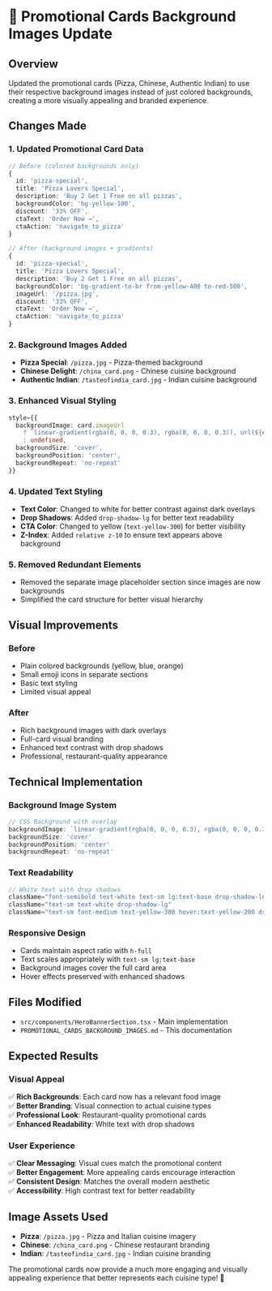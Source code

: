 # 🎨 Promotional Cards Background Images Update

## Overview
Updated the promotional cards (Pizza, Chinese, Authentic Indian) to use their respective background images instead of just colored backgrounds, creating a more visually appealing and branded experience.

## Changes Made

### 1. **Updated Promotional Card Data**
```typescript
// Before (colored backgrounds only)
{
  id: 'pizza-special',
  title: 'Pizza Lovers Special',
  description: 'Buy 2 Get 1 Free on all pizzas',
  backgroundColor: 'bg-yellow-100',
  discount: '33% OFF',
  ctaText: 'Order Now →',
  ctaAction: 'navigate_to_pizza'
}

// After (background images + gradients)
{
  id: 'pizza-special',
  title: 'Pizza Lovers Special',
  description: 'Buy 2 Get 1 Free on all pizzas',
  backgroundColor: 'bg-gradient-to-br from-yellow-400 to-red-500',
  imageUrl: '/pizza.jpg',
  discount: '33% OFF',
  ctaText: 'Order Now →',
  ctaAction: 'navigate_to_pizza'
}
```

### 2. **Background Images Added**
- **Pizza Special**: `/pizza.jpg` - Pizza-themed background
- **Chinese Delight**: `/china_card.png` - Chinese cuisine background  
- **Authentic Indian**: `/tasteofindia_card.jpg` - Indian cuisine background

### 3. **Enhanced Visual Styling**
```typescript
style={{
  backgroundImage: card.imageUrl 
    ? `linear-gradient(rgba(0, 0, 0, 0.3), rgba(0, 0, 0, 0.3)), url(${card.imageUrl})`
    : undefined,
  backgroundSize: 'cover',
  backgroundPosition: 'center',
  backgroundRepeat: 'no-repeat'
}}
```

### 4. **Updated Text Styling**
- **Text Color**: Changed to white for better contrast against dark overlays
- **Drop Shadows**: Added `drop-shadow-lg` for better text readability
- **CTA Color**: Changed to yellow (`text-yellow-300`) for better visibility
- **Z-Index**: Added `relative z-10` to ensure text appears above background

### 5. **Removed Redundant Elements**
- Removed the separate image placeholder section since images are now backgrounds
- Simplified the card structure for better visual hierarchy

## Visual Improvements

### **Before**
- Plain colored backgrounds (yellow, blue, orange)
- Small emoji icons in separate sections
- Basic text styling
- Limited visual appeal

### **After**
- Rich background images with dark overlays
- Full-card visual branding
- Enhanced text contrast with drop shadows
- Professional, restaurant-quality appearance

## Technical Implementation

### **Background Image System**
```typescript
// CSS Background with overlay
backgroundImage: `linear-gradient(rgba(0, 0, 0, 0.3), rgba(0, 0, 0, 0.3)), url(${card.imageUrl})`
backgroundSize: 'cover'
backgroundPosition: 'center'
backgroundRepeat: 'no-repeat'
```

### **Text Readability**
```typescript
// White text with drop shadows
className="font-semibold text-white text-sm lg:text-base drop-shadow-lg"
className="text-sm text-white drop-shadow-lg"
className="text-sm font-medium text-yellow-300 hover:text-yellow-200 drop-shadow-lg"
```

### **Responsive Design**
- Cards maintain aspect ratio with `h-full`
- Text scales appropriately with `text-sm lg:text-base`
- Background images cover the full card area
- Hover effects preserved with enhanced shadows

## Files Modified

- `src/components/HeroBannerSection.tsx` - Main implementation
- `PROMOTIONAL_CARDS_BACKGROUND_IMAGES.md` - This documentation

## Expected Results

### **Visual Appeal**
✅ **Rich Backgrounds**: Each card now has a relevant food image  
✅ **Better Branding**: Visual connection to actual cuisine types  
✅ **Professional Look**: Restaurant-quality promotional cards  
✅ **Enhanced Readability**: White text with drop shadows  

### **User Experience**
✅ **Clear Messaging**: Visual cues match the promotional content  
✅ **Better Engagement**: More appealing cards encourage interaction  
✅ **Consistent Design**: Matches the overall modern aesthetic  
✅ **Accessibility**: High contrast text for better readability  

## Image Assets Used

- **Pizza**: `/pizza.jpg` - Pizza and Italian cuisine imagery
- **Chinese**: `/china_card.png` - Chinese restaurant branding
- **Indian**: `/tasteofindia_card.jpg` - Indian cuisine branding

The promotional cards now provide a much more engaging and visually appealing experience that better represents each cuisine type! 🎉
